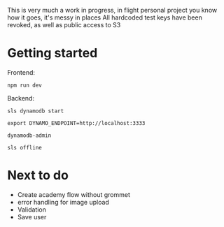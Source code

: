 This is very much a work in progress, in flight personal project you know how it goes, it's messy in places
All hardcoded test keys have been revoked, as well as public access to S3

# Getting started

Frontend:

`npm run dev`

Backend:

`sls dynamodb start`

`export DYNAMO_ENDPOINT=http://localhost:3333`

 `dynamodb-admin`

 `sls offline`


# Next to do

* Create academy flow without grommet
* error handling for image upload
* Validation
* Save user



